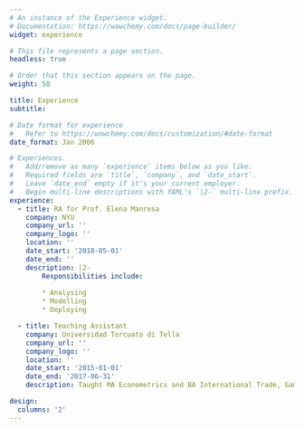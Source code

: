 ```yaml
---
# An instance of the Experience widget.
# Documentation: https://wowchemy.com/docs/page-builder/
widget: experience

# This file represents a page section.
headless: true

# Order that this section appears on the page.
weight: 50

title: Experience
subtitle:

# Date format for experience
#   Refer to https://wowchemy.com/docs/customization/#date-format
date_format: Jan 2006

# Experiences.
#   Add/remove as many `experience` items below as you like.
#   Required fields are `title`, `company`, and `date_start`.
#   Leave `date_end` empty if it's your current employer.
#   Begin multi-line descriptions with YAML's `|2-` multi-line prefix.
experience:
  - title: RA for Prof. Elena Manresa
    company: NYU
    company_url: ''
    company_logo: ''
    location: ''
    date_start: '2018-05-01'
    date_end: ''
    description: |2-
        Responsibilities include:
        
        * Analysing
        * Modelling
        * Deploying

  - title: Teaching Assistant
    company: Universidad Torcuato di Tella
    company_url: ''
    company_logo: ''
    location: ''
    date_start: '2015-01-01'
    date_end: '2017-06-31'
    description: Taught MA Econometrics and BA International Trade, Game Theory and Economic Growth

design:
  columns: '2'
---
```


